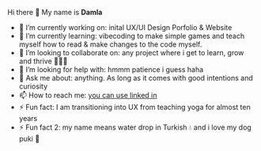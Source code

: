 Hi there 👋 My name is **Damla**
- 🔭 I’m currently working on: inital UX/UI Design Porfolio & Website
- 🌱 I’m currently learning: vibecoding to make simple games and teach myself how to read & make changes to the code myself.
- 👯 I’m looking to collaborate on: any project where i get to learn, grow and thrive 🏋🏽‍♀️
- 🤔 I’m looking for help with: hmmm patience i guess haha 
- 💬 Ask me about: anything. As long as it comes with good intentions and curiosity
- 📫 How to reach me: [ you can use linked in](https://www.linkedin.com/in/damla-acikada/)
- ⚡ Fun fact: I am transitioning into UX from teaching yoga for almost ten years
- ⚡ Fun fact 2: my name means water drop in Turkish 💧 and i love my dog puki 🐩
